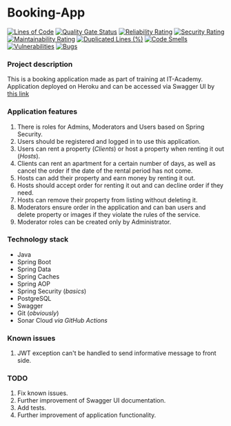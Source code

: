 # Booking-App
[![Lines of Code](https://sonarcloud.io/api/project_badges/measure?project=Pavel-Kuropatin_Booking-App&metric=ncloc)](https://sonarcloud.io/dashboard?id=Pavel-Kuropatin_Booking-App)
[![Quality Gate Status](https://sonarcloud.io/api/project_badges/measure?project=Pavel-Kuropatin_Booking-App&metric=alert_status)](https://sonarcloud.io/dashboard?id=Pavel-Kuropatin_Booking-App)
[![Reliability Rating](https://sonarcloud.io/api/project_badges/measure?project=Pavel-Kuropatin_Booking-App&metric=reliability_rating)](https://sonarcloud.io/dashboard?id=Pavel-Kuropatin_Booking-App)
[![Security Rating](https://sonarcloud.io/api/project_badges/measure?project=Pavel-Kuropatin_Booking-App&metric=security_rating)](https://sonarcloud.io/dashboard?id=Pavel-Kuropatin_Booking-App)
[![Maintainability Rating](https://sonarcloud.io/api/project_badges/measure?project=Pavel-Kuropatin_Booking-App&metric=sqale_rating)](https://sonarcloud.io/dashboard?id=Pavel-Kuropatin_Booking-App)
[![Duplicated Lines (%)](https://sonarcloud.io/api/project_badges/measure?project=Pavel-Kuropatin_Booking-App&metric=duplicated_lines_density)](https://sonarcloud.io/dashboard?id=Pavel-Kuropatin_Booking-App)
[![Code Smells](https://sonarcloud.io/api/project_badges/measure?project=Pavel-Kuropatin_Booking-App&metric=code_smells)](https://sonarcloud.io/dashboard?id=Pavel-Kuropatin_Booking-App)
[![Vulnerabilities](https://sonarcloud.io/api/project_badges/measure?project=Pavel-Kuropatin_Booking-App&metric=vulnerabilities)](https://sonarcloud.io/dashboard?id=Pavel-Kuropatin_Booking-App)
[![Bugs](https://sonarcloud.io/api/project_badges/measure?project=Pavel-Kuropatin_Booking-App&metric=bugs)](https://sonarcloud.io/dashboard?id=Pavel-Kuropatin_Booking-App)

### Project description
This is a booking application made as part of training at IT-Academy.
Application deployed on Heroku and can be accessed via Swagger UI by [this link](https://booking-app-pk.herokuapp.com/swagger-ui/)

### Application features

1. There is roles for Admins, Moderators and Users based on Spring Security.
2. Users should be registered and logged in to use this application.
3. Users can rent a property (_Clients_) or host a property when renting it out (_Hosts_).
4. Clients can rent an apartment for a certain number of days, as well as cancel the order if the date of the rental period has not come.
5. Hosts can add their property and earn money by renting it out.
6. Hosts should accept order for renting it out and can decline order if they need.
7. Hosts can remove their property from listing without deleting it.
8. Moderators ensure order in the application and can ban users and delete property or images if they violate the rules of the service.
9. Moderator roles can be created only by Administrator.

### Technology stack
- Java
- Spring Boot
- Spring Data
- Spring Caches
- Spring AOP
- Spring Security (_basics_)
- PostgreSQL
- Swagger
- Git (_obviously_)
- Sonar Cloud _via GitHub Actions_

### Known issues
1. JWT exception can't be handled to send informative message to front side.

### TODO
1. Fix known issues.
2. Further improvement of Swagger UI documentation.
3. Add tests.
4. Further improvement of application functionality.